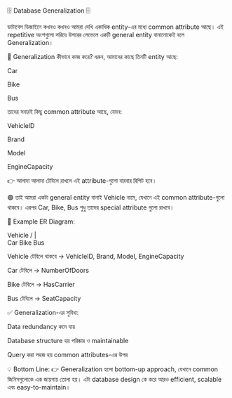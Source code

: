 🗄️ Database Generalization 🗄️

ডাটাবেস ডিজাইনে কখনও কখনও আমরা দেখি একাধিক entity-এর মধ্যে common attribute আছে।
এই repetitive অংশগুলো সরিয়ে উপরের লেভেলে একটি general entity বানানোকেই বলে Generalization।

🔹 Generalization কীভাবে কাজ করে?
ধরুন, আমাদের কাছে তিনটি entity আছে:

Car

Bike

Bus

তাদের সবারই কিছু common attribute আছে, যেমন:

VehicleID

Brand

Model

EngineCapacity

👉 আলাদা আলাদা টেবিলে রাখলে এই attribute-গুলো বারবার রিপিট হবে।

🟢 তাই আমরা একটা general entity বানাই Vehicle নামে, যেখানে এই common attribute-গুলো থাকবে।
এরপর Car, Bike, Bus শুধু তাদের special attribute গুলো রাখবে।

📌 Example ER Diagram:

 Vehicle
 /  |  \
 Car  Bike  Bus

Vehicle টেবিলে থাকবে → VehicleID, Brand, Model, EngineCapacity

Car টেবিলে → NumberOfDoors

Bike টেবিলে → HasCarrier

Bus টেবিলে → SeatCapacity

✅ Generalization-এর সুবিধা:

Data redundancy কমে যায়

Database structure হয় পরিষ্কার ও maintainable

Query করা সহজ হয় common attributes-এর উপর

💡 Bottom Line:
👉 Generalization হলো bottom-up approach, যেখানে common জিনিসগুলোকে এক জায়গায় তোলা হয়।
এটা database design কে করে আরও efficient, scalable এবং easy-to-maintain।
